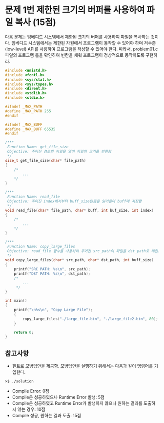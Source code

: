 # 문제 1번 제한된 크기의 버퍼를 사용하여 파일 복사 (15점)
다음 문제는 임베디드 시스템에서 제한된 크기의 버퍼를 사용하여 파일을 복사하는 것이다. 
임베디드 시스템에서는 제한된 자원에서 프로그램이 동작할 수 있어야 하며 저수준(low-level) API를 사용하여 프로그램을 작성할 수 있어야 한다. 
따라서, problem01.c 파일의 프로그램 틀을 확인하여 빈칸을 채워 프로그램이 정상적으로 동작하도록 구현하라. 

```C
#include <unistd.h>
#include <fcntl.h>
#include <sys/stat.h>
#include <sys/types.h>
#include <dirent.h>
#include <stdlib.h>
#include <stdio.h>

#ifndef _MAX_PATH
#define _MAX_PATH 255
#endif

#ifndef _MAX_BUFF
#define _MAX_BUFF 65535
#endif

/*** 
 Function Name: get_file_size
 Objective: 주어진 경로의 파일을 열어 파일의 크기를 반환함
 */
size_t get_file_size(char* file_path)
{
	/*
		...
	*/
}

/*** 
 Function Name: read_file
 Objective: 주어진 index에서부터 buff_size만큼을 읽어들여 buff에 저장함
 */
void read_file(char* file_path, char* buff, int buf_size, int index)
{
	/*
		...
    */
}

/*** 
 Function Name: copy_large_files
 Objective: read_file 함수를 사용하여 주어진 src_path의 파일을 dst_path로 제한된 buff_size만큼씩 복사함.
 */
void copy_large_files(char* src_path, char* dst_path, int buff_size)
{
	printf("SRC PATH: %s\n", src_path);
	printf("DST PATH: %s\n", dst_path);
	/*
		...
     */
}

int main()
{
	printf("\n%s\n", "Copy Large File");
	{
		copy_large_files("./large_file.bin", "./large_file2.bin", 80);
	}

	return 0;
}
```

## 참고사항
- 힌트로 모범답안을 제공함. 모범답안을 실행하기 위해서는 다음과 같이 명령어를 기입한다. 
```
>$ ./solution
```
- Compile Error: 0점
- Compile은 성공하였으나 Runtime Error 발생: 5점
- Compile은 성공하였고 Runtime Error가 발생하지 않으나 원하는 결과를 도출하지 않는 경우: 10점
- Compile 성공, 원하는 결과 도출: 15점